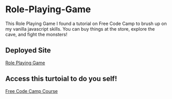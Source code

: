 # Role-Playing-Game

This Role Playing Game I found a tutorial on Free Code Camp to brush up on my vanilla javascript skills. You can buy things at the store, explore the cave, and fight the monsters! 

## Deployed Site
[Role Playing Game]()
## Access this turtoial to do you self!

[Free Code Camp Course]("https://www.freecodecamp.org/learn/javascript-algorithms-and-data-structures-v8/")